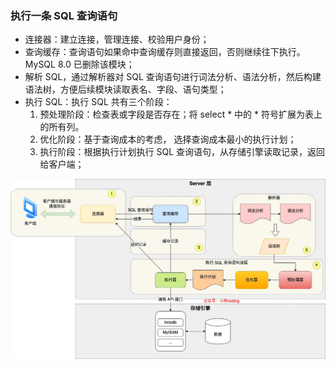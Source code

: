 
### 执行一条 SQL 查询语句

* 连接器：建立连接，管理连接、校验用户身份；
* 查询缓存：查询语句如果命中查询缓存则直接返回，否则继续往下执行。MySQL 8.0 已删除该模块；
* 解析 SQL，通过解析器对 SQL 查询语句进行词法分析、语法分析，然后构建语法树，方便后续模块读取表名、字段、语句类型；
* 执行 SQL：执行 SQL 共有三个阶段：
  1)  预处理阶段：检查表或字段是否存在；将 select * 中的 * 符号扩展为表上的所有列。
  2. 优化阶段：基于查询成本的考虑， 选择查询成本最小的执行计划；
  3. 执行阶段：根据执行计划执行 SQL 查询语句，从存储引擎读取记录，返回给客户端；

![](.\picture\mysql查询流程.webp "sksg")
